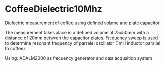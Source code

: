 # CoffeeDielectric10Mhz
Dielectric measurement of coffee using defined volume and plate capacitor


The measurement takes place in a defined volume of 75x50mm with a distance of 20mm between the capacitor plates. 
Frequency sweep is used to determine resonant frequency of parralel oscillator (1mH inductor parallel to coffee)

Using: 
ADALM2000 as frecuency generator and data acqusition system

